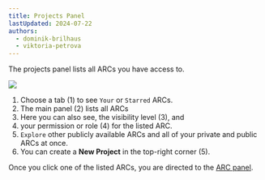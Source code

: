 ```yaml
---
title: Projects Panel
lastUpdated: 2024-07-22
authors:
  - dominik-brilhaus
  - viktoria-petrova
---
```


The projects panel lists all ARCs you have access to.

![](@images/datahub/datahub-projects-panel.drawio.png)

1. Choose a tab (1) to see `Your` or `Starred` ARCs.
2. The main panel (2) lists all ARCs
3. Here you can also see, the visibility level (3), and
4. your permission or role (4) for the listed ARC.
5. `Explore` other publicly available ARCs and all of your private and public ARCs at once.
6. You can create a **New Project** in the top-right corner (5).

Once you click one of the listed ARCs, you are directed to the [ARC panel](../datahub-arc-panel).
